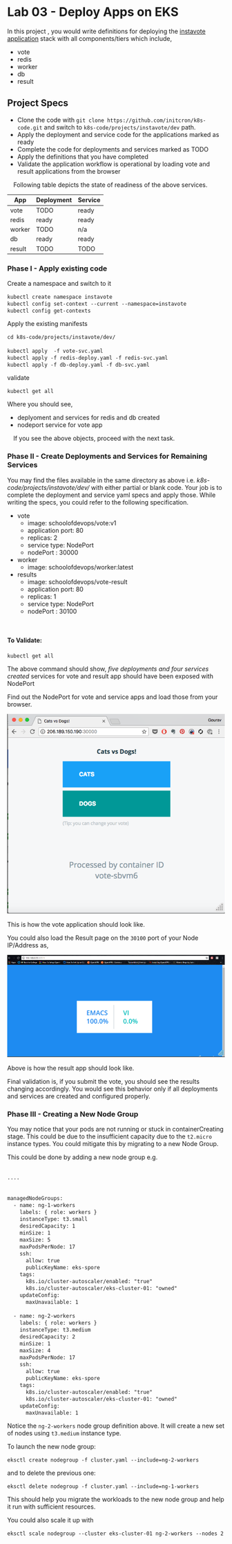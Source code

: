 # Lab 03 - Deploy Apps on EKS



In this project , you would write definitions for deploying the [instavote application](https://github.com/schoolofdevops/example-voting-app) stack with all components/tiers which include,

* vote
* redis
* worker
* db
* result



## Project Specs

* Clone the code with `git clone https://github.com/initcron/k8s-code.git` and switch to `k8s-code/projects/instavote/dev` path.
* Apply the deployment and service code for the applications marked as ready
* Complete the code for deployments and services marked as TODO
* Apply the definitions that you have completed
* Validate the application workflow is operational by loading vote and result applications from the browser


⠀
Following table depicts the state of readiness of the above services.

| App | Deployment | Service |
|---|---|---|
| vote | TODO | ready |
| redis | ready | ready |
| worker | TODO | n/a |
| db | ready | ready |
| result | TODO | TODO |

### Phase I - Apply existing code

Create a namespace and switch to it

```
kubectl create namespace instavote
kubectl config set-context --current --namespace=instavote
kubectl config get-contexts
```

Apply the existing manifests

```
cd k8s-code/projects/instavote/dev/

kubectl apply  -f vote-svc.yaml
kubectl apply -f redis-deploy.yaml -f redis-svc.yaml
kubectl apply -f db-deploy.yaml -f db-svc.yaml
```

validate

```
kubectl get all
```

Where you should see,

* deplyoment and services for redis and db created
* nodeport service for vote app

⠀
If you see the above objects, proceed with the next task.

### Phase II - Create Deployments and Services for Remaining Services

You may find the files available in the same directory as above i.e. *k8s-code/projects/instavote/dev/* with either partial or blank code. Your job is to complete the deployment and service yaml specs and apply those. While writing the specs, you could refer to the following specification.

  * vote  
    * image: schoolofdevops/vote:v1  
    * application port: 80  
    * replicas: 2
    * service type: NodePort  
    * nodePort : 30000  
  * worker  
    * image: schoolofdevops/worker:latest  
  * results  
    * image: schoolofdevops/vote-result  
    * application port: 80  
    * replicas: 1
    * service type: NodePort  
    * nodePort : 30100  

⠀
#### To Validate:

```
kubectl get all
```

The above command should show, *five deployments and four services created* services for vote and result app should have been exposed with NodePort

Find out the NodePort for vote and service apps and load those from your browser.

![](images/eks/03/01.png)

This is how the vote application should look like.

You could also load the Result page on the `30100` port of your Node IP/Address as,

![](images/eks/03/02.png)

Above is how the result app should look like.

Final validation is, if you submit the vote, you should see the results changing accordingly. You would see this behavior only if all deployments and services are created and configured properly.

### Phase III - Creating a New Node Group

You may notice that your pods are not running or stuck in containerCreating stage. This could be due to the insufficient capacity due to the `t2.micro` instance types.  You could mitigate this by migrating to a new Node Group.

This could be done by adding a new node group e.g.

```

....


managedNodeGroups:
  - name: ng-1-workers
    labels: { role: workers }
    instanceType: t3.small
    desiredCapacity: 1
    minSize: 1
    maxSize: 5
    maxPodsPerNode: 17
    ssh:
      allow: true
      publicKeyName: eks-spore
    tags:
      k8s.io/cluster-autoscaler/enabled: "true"
      k8s.io/cluster-autoscaler/eks-cluster-01: "owned"
    updateConfig:
      maxUnavailable: 1

  - name: ng-2-workers
    labels: { role: workers }
    instanceType: t3.medium
    desiredCapacity: 2
    minSize: 1
    maxSize: 4
    maxPodsPerNode: 17
    ssh:
      allow: true
      publicKeyName: eks-spore
    tags:
      k8s.io/cluster-autoscaler/enabled: "true"
      k8s.io/cluster-autoscaler/eks-cluster-01: "owned"
    updateConfig:
      maxUnavailable: 1

```

Notice the `ng-2-workers` node group definition above. It will create a new set of nodes using `t3.medium` instance type.  


To launch the new node group:  

```
eksctl create nodegroup -f cluster.yaml --include=ng-2-workers
```

and to delete the previous one:

```
eksctl delete nodegroup -f cluster.yaml --include=ng-1-workers
```

This should help you migrate the workloads to the new node group and help it run with sufficient resources.

You could also scale it up with

```
eksctl scale nodegroup --cluster eks-cluster-01 ng-2-workers --nodes 2
```
